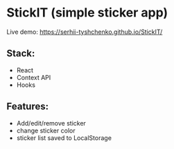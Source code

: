 # StickIT (simple sticker app)

Live demo: https://serhii-tyshchenko.github.io/StickIT/

## Stack:

- React
- Context API
- Hooks

## Features:

- Add/edit/remove sticker
- change sticker color
- sticker list saved to LocalStorage
